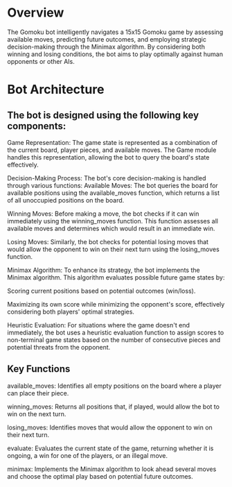 # Overview

The Gomoku bot intelligently navigates a 15x15 Gomoku game by assessing available moves, predicting future outcomes, and employing strategic decision-making through the Minimax algorithm. By considering both winning and losing conditions, the bot aims to play optimally against human opponents or other AIs.

# Bot Architecture

## The bot is designed using the following key components:

Game Representation: The game state is represented as a combination of the current board, player pieces, and available moves. The Game module handles this representation, allowing the bot to query the board's state effectively.

Decision-Making Process: The bot's core decision-making is handled through various functions:
Available Moves: The bot queries the board for available positions using the available_moves function, which returns a list of all unoccupied positions on the board.

Winning Moves: Before making a move, the bot checks if it can win immediately using the winning_moves function. This function assesses all available moves and determines which would result in an immediate win.

Losing Moves: Similarly, the bot checks for potential losing moves that would allow the opponent to win on their next turn using the losing_moves function.

Minimax Algorithm: To enhance its strategy, the bot implements the Minimax algorithm. This algorithm evaluates possible future game states by:

Scoring current positions based on potential outcomes (win/loss).

Maximizing its own score while minimizing the opponent's score, effectively considering both players' optimal strategies.

Heuristic Evaluation: For situations where the game doesn't end immediately, the bot uses a heuristic evaluation function to assign scores to non-terminal game states based on the number of consecutive pieces and potential threats from the opponent.

## Key Functions
available_moves: Identifies all empty positions on the board where a player can place their piece.

winning_moves: Returns all positions that, if played, would allow the bot to win on the next turn.

losing_moves: Identifies moves that would allow the opponent to win on their next turn.

evaluate: Evaluates the current state of the game, returning whether it is ongoing, a win for one of the players, or an illegal move.

minimax: Implements the Minimax algorithm to look ahead several moves and choose the optimal play based on potential future outcomes.
